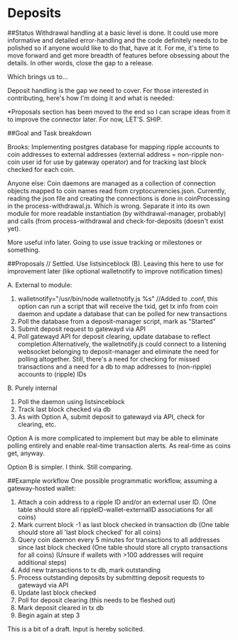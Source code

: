 Deposits
============
##Status
Withdrawal handling at a basic level is done. It could use more informative
and detailed error-handling and the code definitely needs to be polished so
if anyone would like to do that, have at it. For me, it's time to move forward
and get more breadth of features before obsessing about the details.
In other words, close the gap to a release.

Which brings us to...

Deposit handling is the gap we need to cover. For those interested in contributing,
here's how I'm doing it and what is needed:

*Proposals section has been moved to the end so I can scrape ideas from it to improve
the connector later. For now, LET'S. SHIP.


##Goal and Task breakdown

Brooks:
Implementing postgres database for mapping ripple accounts to coin addresses to external
addresses (external address = non-ripple non-coin user id for use by gateway operator)
and for tracking last block checked for each coin.

Anyone else:
Coin daemons are managed as a collection of connection objects mapped to coin names
read from cryptocurrencies.json. Currently, reading the json file and creating the
connections is done in coinProcessing in the process-withdrawal.js. Which is wrong.
Separate it into its own module for more readable instantiation (by withdrawal-manager,
probably) and calls (from process-withdrawal and check-for-deposits (doesn't exist yet).

More useful info later. Going to use issue tracking or milestones or something.


##Proposals // Settled. Use listsinceblock (B). Leaving this here to use for improvement
later (like optional walletnotify to improve notification times)

A. External to module:
  1. walletnotify="/usr/bin/node walletnotify.js %s" //Added to <coin>.conf, this option
can run a script that will receive the txid, get tx info from coin daemon
and update a database that can be polled for new transactions
  2. Poll the database from a deposit-manager script, mark as "Started"
  3. Submit deposit request to gatewayd via API
  4. Poll gatewayd API for deposit clearing, update database to reflect completion
  Alternatively, the walletnotify.js could connect to a listening websocket
belonging to deposit-manager and eliminate the need for polling altogether.
Still, there's a need for checking for missed transactions and a need for
a db to map addresses to (non-ripple) accounts to (ripple) IDs

B. Purely internal
  1. Poll the daemon using listsinceblock
  2. Track last block checked via db
  3. As with Option A, submit deposit to gatewayd via API, check for clearing, etc.

Option A is more complicated to implement but may be able to eliminate polling entirely
and enable real-time transaction alerts. As real-time as coins get, anyway.

Option B is simpler. I think. Still comparing. 


##Example workflow
One possible programmatic workflow, assuming a gateway-hosted wallet:

1. Attach a coin address to a ripple ID and/or an external user ID.
 (One table should store all rippleID-wallet-externalID associations for all coins)
2. Mark current block -1 as last block checked in transaction db
(One table should store all 'last block checked' for all coins)
3. Query coin daemon every 5 minutes for transactions to all addresses since last block checked
(One table should store all crypto transactions for all coins)
(Unsure if wallets with >100 addresses will require additional steps)
4. Add new transactions to tx db, mark outstanding
5. Process outstanding deposits by submitting deposit requests to gatewayd via API
6. Update last block checked
7. Poll for deposit clearing (this needs to be fleshed out)
8. Mark deposit cleared in tx db
9. Begin again at step 3

This is a bit of a draft. Input is hereby solicited.
